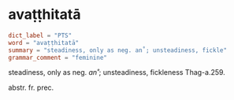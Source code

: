 # avaṭṭhitatā

``` toml
dict_label = "PTS"
word = "avaṭṭhitatā"
summary = "steadiness, only as neg. an˚; unsteadiness, fickle"
grammar_comment = "feminine"
```

steadiness, only as neg. *an˚*; unsteadiness, fickleness Thag\-a.259.

abstr. fr. prec.

